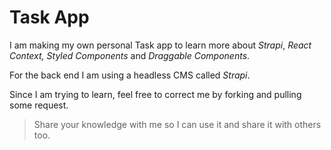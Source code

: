 # Task App

I am making my own personal Task app to learn more about _Strapi_, _React Context, Styled Components_ and _Draggable Components_.

For the back end I am using a headless CMS called *Strapi*.

Since I am trying to learn, feel free to correct me by forking and pulling some request.

> Share your knowledge with me so I can use it and share it with others too.
